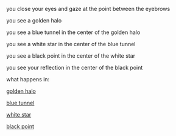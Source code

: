 you close your eyes and gaze at the point between the eyebrows

you see a golden halo

you see a blue tunnel in the center of the golden halo

you see a white star in the center of the blue tunnel

you see a black point in the center of the white star

you see your reflection in the center of the black point

what happens in:

[golden halo](golden-halo/golden-halo.md)

[blue tunnel](blue-tunnel/blue-tunnel.md)

[white star](white-star/white-star.md)

[black point](black-point/black-point.md)
